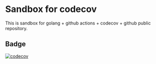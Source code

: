 # Sandbox for codecov

This is sandbox for golang + github actions + codecov + github public repository.

## Badge

[![codecov](https://codecov.io/gh/rnazmolab/codecov-foo/branch/master/graph/badge.svg?token=snQwNb5MpR)](https://codecov.io/gh/rnazmolab/codecov-foo)
